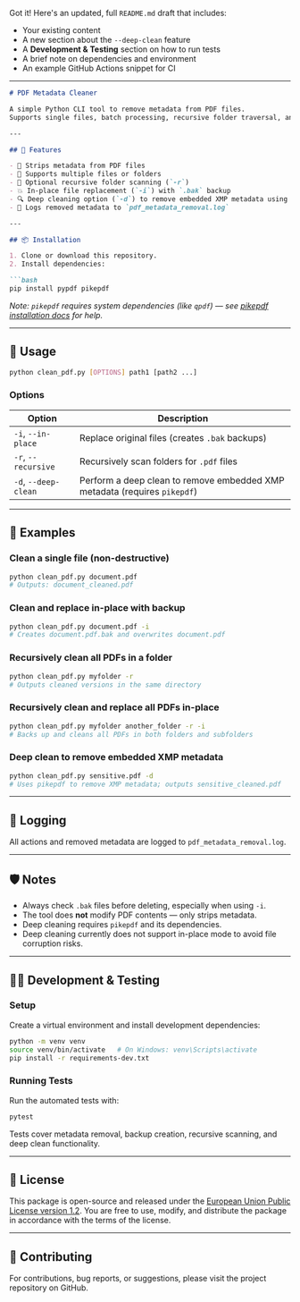 Got it! Here's an updated, full `README.md` draft that includes:

* Your existing content
* A new section about the `--deep-clean` feature
* A **Development & Testing** section on how to run tests
* A brief note on dependencies and environment
* An example GitHub Actions snippet for CI

---

````markdown
# PDF Metadata Cleaner

A simple Python CLI tool to remove metadata from PDF files.  
Supports single files, batch processing, recursive folder traversal, and in-place replacement with automatic backup.

---

## 🚀 Features

- 🧼 Strips metadata from PDF files  
- 📁 Supports multiple files or folders  
- 🔁 Optional recursive folder scanning (`-r`)  
- 💥 In-place file replacement (`-i`) with `.bak` backup  
- 🔍 Deep cleaning option (`-d`) to remove embedded XMP metadata using `pikepdf`  
- 📝 Logs removed metadata to `pdf_metadata_removal.log`  

---

## 📦 Installation

1. Clone or download this repository.  
2. Install dependencies:

```bash
pip install pypdf pikepdf
````

*Note: `pikepdf` requires system dependencies (like `qpdf`) — see [pikepdf installation docs](https://pikepdf.readthedocs.io/en/latest/installation.html) for help.*

---

## 🔧 Usage

```bash
python clean_pdf.py [OPTIONS] path1 [path2 ...]
```

### Options

| Option               | Description                                                               |
| -------------------- | ------------------------------------------------------------------------- |
| `-i`, `--in-place`   | Replace original files (creates `.bak` backups)                           |
| `-r`, `--recursive`  | Recursively scan folders for `.pdf` files                                 |
| `-d`, `--deep-clean` | Perform a deep clean to remove embedded XMP metadata (requires `pikepdf`) |

---

## 📂 Examples

### Clean a single file (non-destructive)

```bash
python clean_pdf.py document.pdf
# Outputs: document_cleaned.pdf
```

### Clean and replace in-place with backup

```bash
python clean_pdf.py document.pdf -i
# Creates document.pdf.bak and overwrites document.pdf
```

### Recursively clean all PDFs in a folder

```bash
python clean_pdf.py myfolder -r
# Outputs cleaned versions in the same directory
```

### Recursively clean and replace all PDFs in-place

```bash
python clean_pdf.py myfolder another_folder -r -i
# Backs up and cleans all PDFs in both folders and subfolders
```

### Deep clean to remove embedded XMP metadata

```bash
python clean_pdf.py sensitive.pdf -d
# Uses pikepdf to remove XMP metadata; outputs sensitive_cleaned.pdf
```

---

## 📝 Logging

All actions and removed metadata are logged to `pdf_metadata_removal.log`.

---

## 🛡 Notes

* Always check `.bak` files before deleting, especially when using `-i`.
* The tool does **not** modify PDF contents — only strips metadata.
* Deep cleaning requires `pikepdf` and its dependencies.
* Deep cleaning currently does not support in-place mode to avoid file corruption risks.

---

## 👩‍💻 Development & Testing

### Setup

Create a virtual environment and install development dependencies:

```bash
python -m venv venv
source venv/bin/activate   # On Windows: venv\Scripts\activate
pip install -r requirements-dev.txt
```

### Running Tests

Run the automated tests with:

```bash
pytest
```

Tests cover metadata removal, backup creation, recursive scanning, and deep clean functionality.

---

## 📃 License

This package is open-source and released under the [European Union Public License version 1.2](https://joinup.ec.europa.eu/collection/eupl/eupl-text-eupl-12).
You are free to use, modify, and distribute the package in accordance with the terms of the license.

---

## 🙌 Contributing

For contributions, bug reports, or suggestions, please visit the project repository on GitHub.

